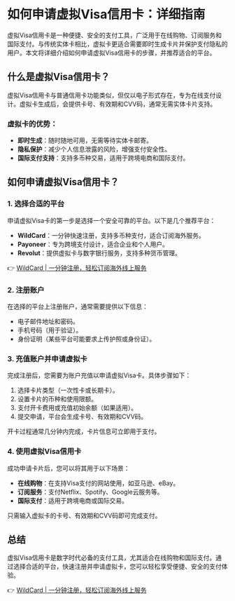 # 如何申请虚拟Visa信用卡：详细指南

虚拟Visa信用卡是一种便捷、安全的支付工具，广泛用于在线购物、订阅服务和国际支付。与传统实体卡相比，虚拟卡更适合需要即时生成卡片并保护支付隐私的用户。本文将详细介绍如何申请虚拟Visa信用卡的步骤，并推荐适合的平台。

## 什么是虚拟Visa信用卡？

虚拟Visa信用卡与普通信用卡功能类似，但仅以电子形式存在，专为在线支付设计。虚拟卡生成后，会提供卡号、有效期和CVV码，通常无需实体卡片支持。

### 虚拟卡的优势：
- **即时生成**：随时随地可用，无需等待实体卡邮寄。
- **隐私保护**：减少个人信息泄露的风险，增强支付安全性。
- **国际支付支持**：支持多币种交易，适用于跨境电商和国际支付。

## 如何申请虚拟Visa信用卡？

### 1. 选择合适的平台
申请虚拟Visa卡的第一步是选择一个安全可靠的平台。以下是几个推荐平台：
- **WildCard**：一分钟快速注册，支持多币种支付，适合订阅海外服务。
- **Payoneer**：专为跨境支付设计，适合企业和个人用户。
- **Revolut**：提供虚拟卡与数字银行服务，支持多种货币管理。

👉 [WildCard | 一分钟注册，轻松订阅海外线上服务](https://bbtdd.com/WildCard)

### 2. 注册账户
在选择的平台上注册账户，通常需要提供以下信息：
- 电子邮件地址和密码。
- 手机号码（用于验证）。
- 身份证明（某些平台可能要求上传护照或身份证）。

### 3. 充值账户并申请虚拟卡
完成注册后，您需要为账户充值以申请虚拟Visa卡。具体步骤如下：
1. 选择卡片类型（一次性卡或长期卡）。
2. 设置卡片的币种和使用限额。
3. 支付开卡费用或充值初始余额（如果适用）。
4. 提交申请，平台会生成卡号、有效期和CVV码。

开卡过程通常几分钟内完成，卡片信息可立即用于支付。

### 4. 使用虚拟Visa信用卡
成功申请卡片后，您可以将其用于以下场景：
- **在线购物**：在支持Visa支付的网站使用，如亚马逊、eBay。
- **订阅服务**：支付Netflix、Spotify、Google云服务等。
- **国际支付**：适用于跨境电商或国际交易。

只需输入虚拟卡的卡号、有效期和CVV码即可完成支付。

## 总结
虚拟Visa信用卡是数字时代必备的支付工具，尤其适合在线购物和国际支付。通过选择合适的平台，快速注册并申请虚拟卡，您可以轻松享受便捷、安全的支付体验。

👉 [WildCard | 一分钟注册，轻松订阅海外线上服务](https://bbtdd.com/WildCard)